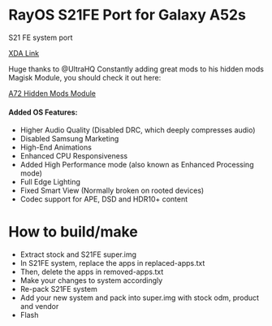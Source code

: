 # RayOS S21FE Port for Galaxy A52s
S21 FE system port


[XDA Link](https://forum.xda-developers.com/)

Huge thanks to @UltraHQ
Constantly adding great mods to his hidden mods Magisk Module, you should check it out here:

[A72 Hidden Mods Module](https://github.com/UltraHQ/A72-Hidden-Mods)

#### Added OS Features:
- Higher Audio Quality (Disabled DRC, which deeply compresses audio)
- Disabled Samsung Marketing
- High-End Animations
- Enhanced CPU Responsiveness
- Added High Performance mode (also known as Enhanced Processing mode)
- Full Edge Lighting
- Fixed Smart View (Normally broken on rooted devices)
- Codec support for APE, DSD and HDR10+ content

# How to build/make

- Extract stock and S21FE super.img
- In S21FE system, replace the apps in replaced-apps.txt
- Then, delete the apps in removed-apps.txt
- Make your changes to system accordingly
- Re-pack S21FE system
- Add your new system and pack into super.img with stock odm, product and vendor
- Flash
